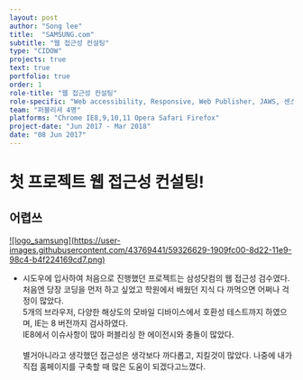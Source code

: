```yaml
---
layout: post
author: "Song lee"
title:  "SAMSUNG.com"
subtitle: "웹 접근성 컨설팅"
type: "CIDOW"
projects: true
text: true
portfolio: true
order: 1
role-title: "웹 접근성 컨설팅"
role-specific: "Web accessibility, Responsive, Web Publisher, JAWS, 센스리더 "
team: "퍼블리셔 4명"
platforms: "Chrome IE8,9,10,11 Opera Safari Firefox"
project-date: "Jun 2017 - Mar 2018"
date: "08 Jun 2017"
---
```


# 첫 프로젝트 웹 접근성 컨설팅!

## 어렵쓰

<a class="img_company" href="https://www.samsung.com/us/" title="삼성닷컴 바로가기">
![logo_samsung](https://user-images.githubusercontent.com/43769441/59326629-1909fc00-8d22-11e9-98c4-b4f224169cd7.png)
</a>

- 시도우에 입사하여 처음으로 진행했던 프로젝트는 삼성닷컴의 웹 접근성 검수였다. <br/>
처음엔 당장 코딩을 먼저 하고 싶었고 학원에서 배웠던 지식 다 까먹으면 어쩌나 걱정이 많았다. <br/>
5개의 브라우저, 다양한 해상도의 모바일 디바이스에서 호환성 테스트까지 하였으며, IE는 8 버전까지 검사하였다.<br/>
IE8에서 이슈사항이 많아 퍼블리싱 한 에이전시와 충돌이 많았다.<br><br>
별거아니라고 생각했던 접근성은 생각보다 까다롭고, 지킬것이 많았다. 나중에 내가 직접 홈페이지를 구축할 때 많은 도움이 되겠다고느꼈다.